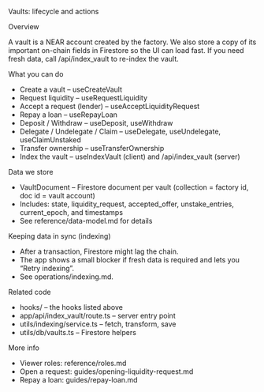 Vaults: lifecycle and actions

Overview

A vault is a NEAR account created by the factory. We also store a copy of its important on-chain fields in Firestore so the UI can load fast. If you need fresh data, call /api/index_vault to re-index the vault.

What you can do

- Create a vault – useCreateVault
- Request liquidity – useRequestLiquidity
- Accept a request (lender) – useAcceptLiquidityRequest
- Repay a loan – useRepayLoan
- Deposit / Withdraw – useDeposit, useWithdraw
- Delegate / Undelegate / Claim – useDelegate, useUndelegate, useClaimUnstaked
- Transfer ownership – useTransferOwnership
- Index the vault – useIndexVault (client) and /api/index_vault (server)

Data we store

- VaultDocument – Firestore document per vault (collection = factory id, doc id = vault account)
- Includes: state, liquidity_request, accepted_offer, unstake_entries, current_epoch, and timestamps
- See reference/data-model.md for details

Keeping data in sync (indexing)

- After a transaction, Firestore might lag the chain.
- The app shows a small blocker if fresh data is required and lets you “Retry indexing”.
- See operations/indexing.md.

Related code

- hooks/ – the hooks listed above
- app/api/index_vault/route.ts – server entry point
- utils/indexing/service.ts – fetch, transform, save
- utils/db/vaults.ts – Firestore helpers

More info

- Viewer roles: reference/roles.md
- Open a request: guides/opening-liquidity-request.md
- Repay a loan: guides/repay-loan.md
